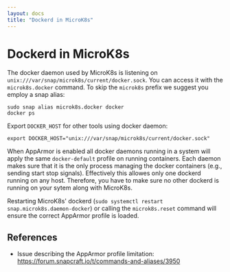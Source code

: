 ```yaml
---
layout: docs
title: "Dockerd in MicroK8s"
---
```

# Dockerd in MicroK8s

The docker daemon used by MicroK8s is listening on `unix:///var/snap/microk8s/current/docker.sock`. You can access it with the `microk8s.docker` command. To skip the `microk8s` prefix we suggest you employ a snap alias:
```
sudo snap alias microk8s.docker docker
docker ps
```

Export `DOCKER_HOST` for other tools using docker daemon:

```
export DOCKER_HOST="unix:///var/snap/microk8s/current/docker.sock"
```

When AppArmor is enabled all docker daemons running in a system will apply the same `docker-default` profile on running containers. Each daemon makes sure that it is the only process managing the docker containers (e.g., sending start stop signals). Effectively this allowes only one dockerd running on any host. Therefore, you have to make sure no other dockerd is running on your sytem along with MicroK8s.

Restarting MicroK8s' dockerd (`sudo systemctl restart snap.microk8s.daemon-docker`) or calling the `microk8s.reset` command will ensure the correct AppArmor profile is loaded.

## References
 - Issue describing the AppArmor profile limitation: https://forum.snapcraft.io/t/commands-and-aliases/3950
